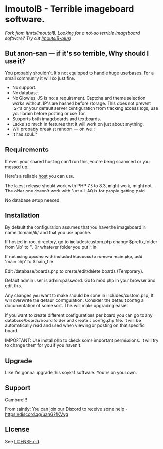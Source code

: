 ImoutoIB - Terrible imageboard software.
========================================================
_Fork from ithrts/ImoutoIB. Looking for a not-so terrible imageboard software? Try out [ImoutoIB-plus](https://github.com/H33Tx/ImoutoIB-plus)!_

But anon-san — if it's so terrible, Why should I use it?
------------

You probably shouldn't. It's not equipped to handle huge userbases. For a small community it will do just fine.
- No support.
- No database.
- No Glowies! JS is not a requirement. Captcha and theme selection works without. IP's are hashed before storage. This does not prevent ISP's or your default server configuration from tracking access logs, use your brain before posting or use Tor.
- Supports both imageboards and textboards.
- Lacks so much in features that it will work on just about anything.
- Will probably break at random — oh well!
- It has soul..?

Requirements
------------
If even your shared hosting can't run this, you're being scammed or you messed up. 

Here's a reliable [host](https://www.hostwinds.com/7694-2.html) you can use.

The latest release should work with PHP 7.3 to 8.3, might work, might not. The older one doesn't work with 8 at all. AQ is for people getting paid.

No database setup needed.

Installation
-------------

By default the configuration assumes that you have the imageboard in name.domain/ib/ and that you use apache.

If hosted in root directory, go to includes/custom.php change $prefix_folder from '/ib' to ''. Or whatever folder you put it in.

If not using apache with included htaccess to remove main.php, add 'main.php' to $main_file.

Edit /database/boards.php to create/edit/delete boards (Temporary).

Default admin user is admin:password. Go to mod.php in your browser and edit this.

Any changes you want to make should be done in includes/custom.php, It will overwrite the default configuration. Consider the default config a documentation of some sort. This will make upgrading easier.

If you want to create different configurations per board you can go to any database/boards/board folder and create a config.php file. <?php $default_name = "Technology Enthusiast" ?> 
It will be automatically read and used when viewing or posting on that specific board.

IMPORTANT: Use install.php to check some important permissions. It will try to change them for you if you haven't.

Upgrade
-------

Like I'm gonna upgrade this soykaf software. You're on your own.

Support
--------

Gambare!!!

From saintly: You can join our Discord to receive some help - https://discord.gg/uahG2fKVvg

License
--------
See [LICENSE.md](http://github.com/saintly2k/ImoutoIB/blob/master/LICENSE.md).
